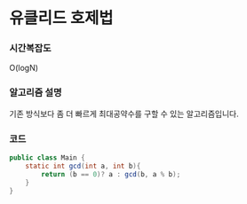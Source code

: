 # 유클리드 호제법
### 시간복잡도
O(logN)
### 알고리즘 설명
기존 방식보다 좀 더 빠르게 최대공약수를 구할 수 있는 알고리즘입니다.
### 코드
```java
public class Main {
    static int gcd(int a, int b){
        return (b == 0)? a : gcd(b, a % b);
    }
}
